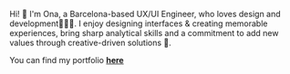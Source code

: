 Hi! 👋 I'm Ona, a Barcelona-based UX/UI Engineer, who loves design and development👩🏻‍💻. I enjoy designing interfaces & creating memorable experiences, bring sharp analytical skills and a commitment to add new values through creative-driven solutions 💭. 

You can find my portfolio [**here**](https://onasolani.netlify.app)

<!---
onasolani/onasolani is a ✨ special ✨ repository because its `README.md` (this file) appears on your GitHub profile.
You can click the Preview link to take a look at your changes.
--->
